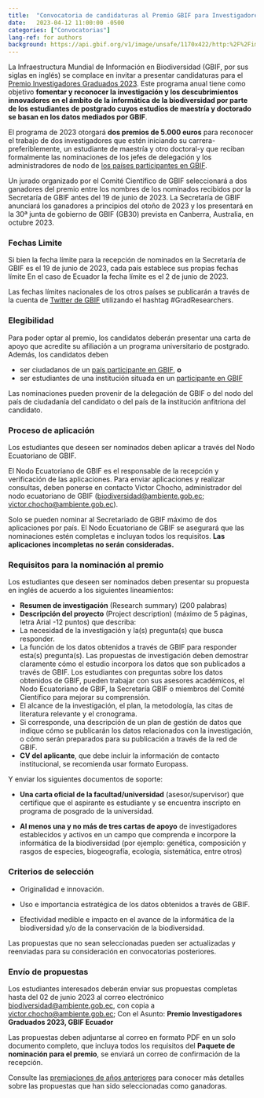 ```yaml
---
title:  "Convocatoria de candidaturas al Premio GBIF para Investigadores Graduados 2023"
date:   2023-04-12 11:00:00 -0500
categories: ["Convocatorias"]
lang-ref: for authors
background: https://api.gbif.org/v1/image/unsafe/1170x422/http:%2F%2Fimages.ctfassets.net%2Fuo17ejk9rkwj%2F3MKHUCDqtzQWr4C7HyKV3a%2Fc03e38528d352bcb7eed22a53c71c7f0%2FGRA-2023-hero-es.png
---
```


La Infraestructura Mundial de Información en Biodiversidad (GBIF, por sus siglas en inglés) se complace en invitar a presentar candidaturas para el [Premio Investigadores Graduados 2023](https://www.gbif.org/es/news/6gyLOum00YsYc4OtVGK33Y/convocatoria-de-candidaturas-al-premio-gbif-para-investigadores-graduados-2023). Este programa anual tiene como objetivo **fomentar y reconocer la investigación y los descubrimientos innovadores en el ámbito de la informática de la biodiversidad por parte de los estudiantes de postgrado cuyos estudios de maestría y doctorado se basan en los datos mediados por GBIF**.

El programa de 2023 otorgará **dos premios de 5.000 euros** para reconocer el trabajo de dos investigadores que estén iniciando su carrera-preferiblemente, un estudiante de maestría y otro doctoral-y que reciban formalmente las nominaciones de los jefes de delegación y los administradores de nodo de [los países participantes en GBIF](https://www.gbif.org/es/the-gbif-network).

Un jurado organizado por el Comité Científico de GBIF seleccionará a dos ganadores del premio entre los nombres de los nominados recibidos por la Secretaría de GBIF antes del 19 de junio de 2023. La Secretaría de GBIF anunciará los ganadores a principios del otoño de 2023 y los presentará en la 30ª junta de gobierno de GBIF (GB30) prevista en Canberra, Australia, en octubre 2023.

### **Fechas Limite**

Si bien la fecha límite para la recepción de nominados en la Secretaría de GBIF es el 19 de junio de 2023, cada país establece sus propias fechas límite En el caso de Ecuador la fecha límite es el 2 de junio de 2023.

Las fechas límites nacionales de los otros países se publicarán a través de la cuenta de [Twitter de GBIF](https://www.twitter.com/GBIF) utilizando el hashtag #GradResearchers.

### **Elegibilidad**

Para poder optar al premio, los candidatos deberán presentar una carta de apoyo que acredite su afiliación a un programa universitario de postgrado. Además, los candidatos deben

- ser ciudadanos de un [país participante en GBIF](https://www.gbif.org/es/the-gbif-network), **o**
- ser estudiantes de una institución situada en un [participante en GBIF](https://www.gbif.org/es/the-gbif-network)

Las nominaciones pueden provenir de la delegación de GBIF o del nodo del país de ciudadanía del candidato o del país de la institución anfitriona del candidato.

### **Proceso de aplicación**

Los estudiantes que deseen ser nominados deben aplicar a través del Nodo Ecuatoriano de GBIF.

El Nodo Ecuatoriano de GBIF es el responsable de la recepción y verificación de las aplicaciones. Para enviar aplicaciones y realizar consultas, deben ponerse en contacto Victor Chocho, administrador del nodo ecuatoriano de GBIF ([biodiversidad@ambiente.gob.ec](mailto:biodiversidad@ambiente.gob.ec); [victor.chocho@ambiente.gob.ec](mailto:victor.chocho@ambiente.gob.ec)).

Solo se pueden nominar al Secretariado de GBIF máximo de dos aplicaciones por país. El Nodo Ecuatoriano de GBIF se asegurará que las nominaciones estén completas e incluyan todos los requisitos. **Las aplicaciones incompletas no serán consideradas.**

### **Requisitos para la nominación al premio**

Los estudiantes que deseen ser nominados deben presentar su propuesta en inglés de acuerdo a los siguientes lineamientos:

- **Resumen de investigación** (Research summary) (200 palabras)
- **Descripción del proyecto** (Project description) (máximo de 5 páginas, letra Arial -12 puntos) que describa:
- La necesidad de la investigación y la(s) pregunta(s) que busca responder.
- La función de los datos obtenidos a través de GBIF para responder esta(s) pregunta(s). Las propuestas de investigación deben demostrar claramente cómo el estudio incorpora los datos que son publicados a través de GBIF. Los estudiantes con preguntas sobre los datos obtenidos de GBIF, pueden trabajar con sus asesores académicos, el Nodo Ecuatoriano de GBIF, la Secretaría GBIF o miembros del Comité Científico para mejorar su comprensión.
- El alcance de la investigación, el plan, la metodología, las citas de literatura relevante y el cronograma.
-  Si corresponde, una descripción de un plan de gestión de datos que indique cómo se publicarán los datos relacionados con la investigación, o cómo serán preparados para su publicación a través de la red de GBIF.
-  **CV del aplicante**, que debe incluir la información de contacto institucional, se recomienda usar formato Europass.

Y enviar los siguientes documentos de soporte:

- **Una carta oficial de la facultad/universidad** (asesor/supervisor) que certifique que el aspirante es estudiante y se encuentra inscripto en programa de posgrado de la universidad.

- **Al menos una y no más de tres cartas de apoyo** de investigadores establecidos y activos en un campo que comprenda e incorpore la informática de la biodiversidad (por ejemplo: genética, composición y rasgos de especies, biogeografía, ecología, sistemática, entre otros)

### **Criterios de selección**

-  Originalidad e innovación.

- Uso e importancia estratégica de los datos obtenidos a través de GBIF.

- Efectividad medible e impacto en el avance de la informática de la biodiversidad y/o de la conservación de la biodiversidad.

Las propuestas que no sean seleccionadas pueden ser actualizadas y reenviadas para su consideración en convocatorias posteriores.

### **Envío de propuestas**

Los estudiantes interesados deberán enviar sus propuestas completas hasta del 02 de junio 2023 al correo electrónico [biodiversidad@ambiente.gob.ec](mailto:biodiversidad@ambiente.gob.ec), con copia a [victor.chocho@ambiente.gob.ec](mailto:victor.chocho@ambiente.gob.ec); Con el Asunto: **Premio Investigadores Graduados 2023, GBIF Ecuador**

Las propuestas deben adjuntarse al correo en formato PDF en un solo documento completo, que incluya todos los requisitos del **Paquete de nominación para el premio**, se enviará un correo de confirmación de la recepción.

Consulte las [premiaciones de años anteriores](https://www.gbif.org/resource/search?q=graduate%20Researchers%20Award) para conocer más detalles sobre las propuestas que han sido seleccionadas como ganadoras.
